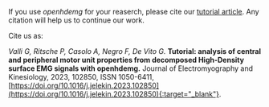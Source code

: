 If you use *openhdemg* for your reaserch, please cite our [tutorial article](/isek_jek_tutorials/#jek-tutorial-article). Any citation will help us to continue our work.

Cite us as:

*Valli G, Ritsche P, Casolo A, Negro F, De Vito G.* **Tutorial: analysis of central and peripheral motor unit properties from decomposed High-Density surface EMG signals with openhdemg.** Journal of Electromyography and Kinesiology, 2023, 102850, ISSN 1050-6411, [https://doi.org/10.1016/j.jelekin.2023.102850](https://doi.org/10.1016/j.jelekin.2023.102850){:target="_blank"}.